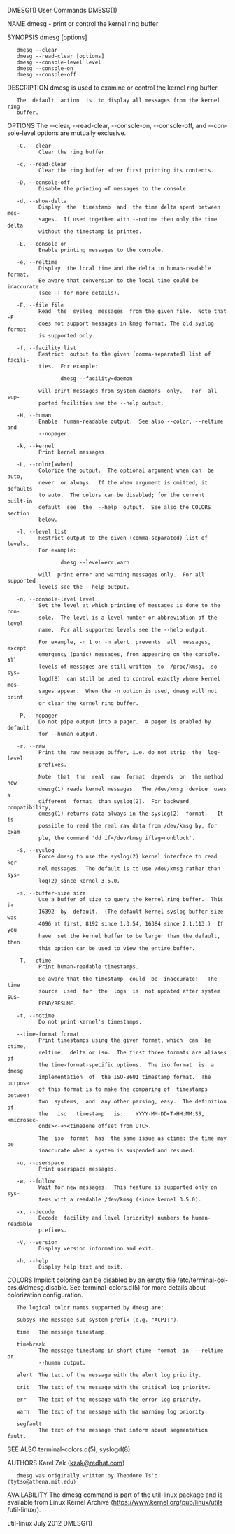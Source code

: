 DMESG(1)                        User Commands                        DMESG(1)

NAME
       dmesg - print or control the kernel ring buffer

SYNOPSIS
       dmesg [options]

       dmesg --clear
       dmesg --read-clear [options]
       dmesg --console-level level
       dmesg --console-on
       dmesg --console-off

DESCRIPTION
       dmesg is used to examine or control the kernel ring buffer.

       The  default  action  is  to display all messages from the kernel ring
       buffer.

OPTIONS
       The --clear, --read-clear,  --console-on,  --console-off,  and  --con‐
       sole-level options are mutually exclusive.

       -C, --clear
              Clear the ring buffer.

       -c, --read-clear
              Clear the ring buffer after first printing its contents.

       -D, --console-off
              Disable the printing of messages to the console.

       -d, --show-delta
              Display  the  timestamp  and  the time delta spent between mes‐
              sages.  If used together with --notime then only the time delta
              without the timestamp is printed.

       -E, --console-on
              Enable printing messages to the console.

       -e, --reltime
              Display  the local time and the delta in human-readable format.
              Be aware that conversion to the local time could be  inaccurate
              (see -T for more details).

       -F, --file file
              Read  the  syslog  messages  from the given file.  Note that -F
              does not support messages in kmsg format. The old syslog format
              is supported only.

       -f, --facility list
              Restrict  output to the given (comma-separated) list of facili‐
              ties.  For example:

                     dmesg --facility=daemon

              will print messages from system daemons  only.   For  all  sup‐
              ported facilities see the --help output.

       -H, --human
              Enable  human-readable output.  See also --color, --reltime and
              --nopager.

       -k, --kernel
              Print kernel messages.

       -L, --color[=when]
              Colorize the output.  The optional argument when can  be  auto,
              never  or always.  If the when argument is omitted, it defaults
              to auto.  The colors can be disabled; for the current  built-in
              default  see  the  --help  output.  See also the COLORS section
              below.

       -l, --level list
              Restrict output to the given (comma-separated) list of  levels.
              For example:

                     dmesg --level=err,warn

              will  print error and warning messages only.  For all supported
              levels see the --help output.

       -n, --console-level level
              Set the level at which printing of messages is done to the con‐
              sole.  The level is a level number or abbreviation of the level
              name.  For all supported levels see the --help output.

              For example, -n 1 or -n alert  prevents  all  messages,  except
              emergency (panic) messages, from appearing on the console.  All
              levels of messages are still written  to  /proc/kmsg,  so  sys‐
              logd(8)  can still be used to control exactly where kernel mes‐
              sages appear.  When the -n option is used, dmesg will not print
              or clear the kernel ring buffer.

       -P, --nopager
              Do not pipe output into a pager.  A pager is enabled by default
              for --human output.

       -r, --raw
              Print the raw message buffer, i.e. do not strip  the  log-level
              prefixes.

              Note  that  the  real  raw  format  depends  on  the method how
              dmesg(1) reads kernel messages.  The /dev/kmsg  device  uses  a
              different  format  than syslog(2).  For backward compatibility,
              dmesg(1) returns data always in the syslog(2)  format.   It  is
              possible to read the real raw data from /dev/kmsg by, for exam‐
              ple, the command 'dd if=/dev/kmsg iflag=nonblock'.

       -S, --syslog
              Force dmesg to use the syslog(2) kernel interface to read  ker‐
              nel messages.  The default is to use /dev/kmsg rather than sys‐
              log(2) since kernel 3.5.0.

       -s, --buffer-size size
              Use a buffer of size to query the kernel ring buffer.  This  is
              16392  by  default.  (The default kernel syslog buffer size was
              4096 at first, 8192 since 1.3.54, 16384 since 2.1.113.)  If you
              have  set the kernel buffer to be larger than the default, then
              this option can be used to view the entire buffer.

       -T, --ctime
              Print human-readable timestamps.

              Be aware that the timestamp  could  be  inaccurate!   The  time
              source  used  for  the  logs  is  not updated after system SUS‐
              PEND/RESUME.

       -t, --notime
              Do not print kernel's timestamps.

       --time-format format
              Print timestamps using the given format, which  can  be  ctime,
              reltime,  delta or iso.  The first three formats are aliases of
              the time-format-specific options.  The iso format  is  a  dmesg
              implementation  of  the ISO-8601 timestamp format.  The purpose
              of this format is to make the comparing of  timestamps  between
              two  systems,  and  any other parsing, easy.  The definition of
              the   iso   timestamp   is:    YYYY-MM-DD<T>HH:MM:SS,<microsec‐
              onds><-+><timezone offset from UTC>.

              The  iso  format  has  the same issue as ctime: the time may be
              inaccurate when a system is suspended and resumed.

       -u, --userspace
              Print userspace messages.

       -w, --follow
              Wait for new messages.  This feature is supported only on  sys‐
              tems with a readable /dev/kmsg (since kernel 3.5.0).

       -x, --decode
              Decode  facility and level (priority) numbers to human-readable
              prefixes.

       -V, --version
              Display version information and exit.

       -h, --help
              Display help text and exit.

COLORS
       Implicit coloring can be disabled by an empty file  /etc/terminal-col‐
       ors.d/dmesg.disable.   See terminal-colors.d(5) for more details about
       colorization configuration.

       The logical color names supported by dmesg are:

       subsys The message sub-system prefix (e.g. "ACPI:").

       time   The message timestamp.

       timebreak
              The message timestamp in short ctime  format  in  --reltime  or
              --human output.

       alert  The text of the message with the alert log priority.

       crit   The text of the message with the critical log priority.

       err    The text of the message with the error log priority.

       warn   The text of the message with the warning log priority.

       segfault
              The text of the message that inform about segmentation fault.

SEE ALSO
       terminal-colors.d(5), syslogd(8)

AUTHORS
       Karel Zak ⟨kzak@redhat.com⟩

       dmesg was originally written by Theodore Ts'o ⟨tytso@athena.mit.edu⟩

AVAILABILITY
       The  dmesg  command is part of the util-linux package and is available
       from  Linux  Kernel  Archive   ⟨https://www.kernel.org/pub/linux/utils
       /util-linux/⟩.

util-linux                        July 2012                          DMESG(1)
